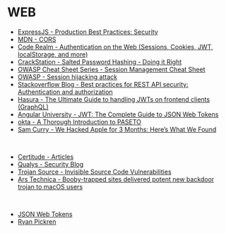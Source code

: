 # WEB

- [ExpressJS - Production Best Practices: Security](https://expressjs.com/en/advanced/best-practice-security.html)
- [MDN - CORS](https://developer.mozilla.org/en-US/docs/Web/HTTP/CORS)
- [Code Realm - Authentication on the Web (Sessions, Cookies, JWT, localStorage, and more)](https://www.youtube.com/watch?v=2PPSXonhIck)
- [CrackStation - Salted Password Hashing - Doing it Right](https://crackstation.net/hashing-security.htm)
- [OWASP Cheat Sheet Series - Session Management Cheat Sheet](https://cheatsheetseries.owasp.org/cheatsheets/Session_Management_Cheat_Sheet.html)
- [OWASP - Session hijacking attack](https://owasp.org/www-community/attacks/Session_hijacking_attack)
- [Stackoverflow Blog - Best practices for REST API security: Authentication and authorization](https://stackoverflow.blog/2021/10/06/best-practices-for-authentication-and-authorization-for-rest-apis/)
- [Hasura - The Ultimate Guide to handling JWTs on frontend clients (GraphQL)](https://hasura.io/blog/best-practices-of-using-jwt-with-graphql/#jwt_security)
- [Angular University - JWT: The Complete Guide to JSON Web Tokens](https://blog.angular-university.io/angular-jwt/)
- [okta - A Thorough Introduction to PASETO](https://developer.okta.com/blog/2019/10/17/a-thorough-introduction-to-paseto)
- [Sam Curry - We Hacked Apple for 3 Months: Here’s What We Found](https://samcurry.net/hacking-apple/)

&nbsp;

- [Certitude - Articles](https://certitude.consulting/blog/en/)
- [Qualys - Security Blog](https://blog.qualys.com/)
- [Trojan Source - Invisible Source Code Vulnerabilities](https://trojansource.codes/)
- [Ars Technica - Booby-trapped sites delivered potent new backdoor trojan to macOS users](https://arstechnica.com/information-technology/2022/01/booby-trapped-sites-delivered-potent-new-backdoor-trojan-to-macos-users/)

&nbsp;

- [JSON Web Tokens ](https://jwt.io/)
- [Ryan Pickren](https://www.ryanpickren.com/)

&nbsp;
